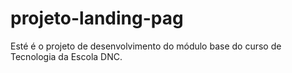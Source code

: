 # projeto-landing-pag
Esté é o projeto de desenvolvimento do módulo base do curso de Tecnologia da Escola DNC.
